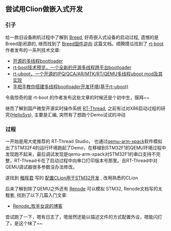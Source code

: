 ## 尝试用Clion做嵌入式开发

### 引子

给一款旧设备刷机过程中了解到 [Breed](https://www.right.com.cn/forum/thread-161906-1-1.html), 好奇嵌入式设备的启动过程, 遗憾的是Breed是闭源的, 继而找到了 [Breed固件逆向](https://blog.csdn.net/fjh1997/article/details/120834258) 这篇文档。顺腾摸瓜找到了 [rt-boot](https://github.com/zhaohengbo/rt-boot) 作者发布的一系列技术文章:

- [开源的多线程bootloader](https://www.right.com.cn/forum/forum.php?mod=viewthread&tid=372225)
- [rt-boot技术预览，一个全新的开源多线程跨平台bootloader](https://www.right.com.cn/FORUM/thread-359098-1-1.html)
- [rt-uboot，一个开源的IPQ/QCA/AR/MTK/RT/QEMU多线程uboot mod及其实现](https://www.right.com.cn/forum/thread-337363-1-1.html)
- [手把手教你搭建多线程bootloader开发环境(基于rt-uboot)](https://www.right.com.cn/forum/thread-341079-1-1.html)

令我惊奇的是 rt-boot 的作者发布这些文章的时候还是个初中生，膜拜~~

继而了解到国产微型开源实时操作系统 [RT-Thread](https://www.rt-thread.org/document/site/#/), 之前有过对X86启动过程的研究([HelloSys](https://github.com/cfgxy/HelloSys)), 主要是汇编, 突然有了想跑个Demo试试的冲动

### 过程

一开始是用大佬推荐的 RT-Thread Studio， 也通过[qemu-arm-xpack](https://github.com/xpack-dev-tools/qemu-arm-xpack)软件模拟出了STM32F4的运行环境跑起了Demo，在移植到STM32F1的QEMU环境过程中发现跑不起来，最后调试发现是qemu-arm-xpack对STM32F1的串口支持不完整，RT-Thread卡在了启动过程中向串口打印版本号那里。且RT-Thread中对QEMU调试器很多参数没办法修改。

遂找到 [稚晖君](https://www.zhihu.com/people/zhi-hui-64-54) 写的 [配置CLion用于STM32开发](https://zhuanlan.zhihu.com/p/145801160) , 改用熟悉的CLion

后来了解到除了QEMU之外还有 [Renode](https://renode.io/) 可以模拟 STM32, Renode文档写的太粗套, 找到了以下几篇入门文章:

- [Renode_牧羊女说的博客](https://blog.csdn.net/deliapu/category_11364490.html)

尝试跑了一下，嗯有日志了，嗯居然还能以描述文件的方式配置外设，嗯能闪灯了，是这个味了~~



